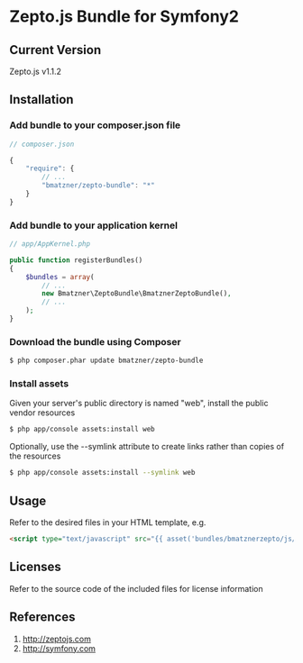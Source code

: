 Zepto.js Bundle for Symfony2
=======================

## Current Version

Zepto.js v1.1.2

## Installation

### Add bundle to your composer.json file

``` js
// composer.json

{
    "require": {
		// ...
        "bmatzner/zepto-bundle": "*"
    }
}
```

### Add bundle to your application kernel

``` php
// app/AppKernel.php

public function registerBundles()
{
    $bundles = array(
        // ...
        new Bmatzner\ZeptoBundle\BmatznerZeptoBundle(),
        // ...
    );
}
```

### Download the bundle using Composer

``` bash
$ php composer.phar update bmatzner/zepto-bundle
```

### Install assets

Given your server's public directory is named "web", install the public vendor resources

``` bash
$ php app/console assets:install web
```

Optionally, use the --symlink attribute to create links rather than copies of the resources 

``` bash
$ php app/console assets:install --symlink web
```

## Usage

Refer to the desired files in your HTML template, e.g.

``` html
<script type="text/javascript" src="{{ asset('bundles/bmatznerzepto/js/zepto.min.js') }}"></script>
```

## Licenses

Refer to the source code of the included files for license information

## References

1. http://zeptojs.com
2. http://symfony.com
